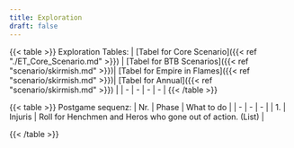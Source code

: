 ```yaml
---
title: Exploration
draft: false
---
```

{{< table >}}
Exploration Tables:
| [Tabel for Core Scenario]({{< ref "./ET_Core_Scenario.md" >}}) | [Tabel for BTB Scenarios]({{< ref "scenario/skirmish.md" >}})| [Tabel for Empire in Flames]({{< ref "scenario/skirmish.md" >}})| [Tabel for Annual]({{< ref "scenario/skirmish.md" >}}) |
| - | - | - | - |
{{< /table >}}

{{< table >}}
Postgame sequenz:
| Nr. | Phase |  What to do |
| - | - | - |
| 1. | Injuris | Roll for Henchmen and Heros who gone out of action. (List) |

{{< /table >}}